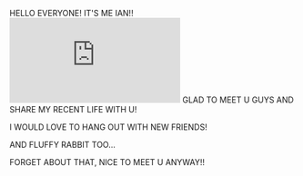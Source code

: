HELLO EVERYONE! IT'S ME IAN!!
![avater](https://note.youdao.com/ynoteshare/index.html?id=cfb8314fd5ff9cd686b95652237efc30&type=note&_time=1637399594622)
GLAD TO MEET U GUYS AND SHARE MY RECENT LIFE WITH U!

I WOULD LOVE TO HANG OUT WITH NEW FRIENDS!

AND FLUFFY RABBIT TOO...

FORGET ABOUT THAT, NICE TO MEET U ANYWAY!!